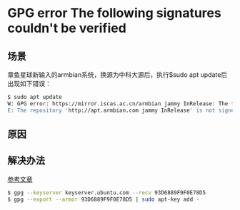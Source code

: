 # GPG error The following signatures couldn't be verified

## 场景

章鱼星球新输入的armbian系统，换源为中科大源后，执行$sudo apt update后出现如下错误：

```bash
$ sudo apt update
W: GPG error: https://mirror.iscas.ac.cn/armbian jammy InRelease: The following signatures couldn't be verified because the public key is not available: NO_PUBKEY 93D6889F9F0E78D5
E: The repository 'http://apt.armbian.com jammy InRelease' is not signed
```

## 原因

## 解决办法

[参考文章](https://hellodk.cn/post/906)

```bash
$ gpg --keyserver keyserver.ubuntu.com --recv 93D6889F9F0E78D5
$ gpg --export --armor 93D6889F9F0E78D5 | sudo apt-key add -
```
